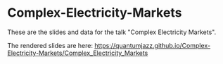 # Complex-Electricity-Markets

These are the slides and data for the talk "Complex Electricity Markets".

The rendered slides are here: 
https://quantumjazz.github.io/Complex-Electricity-Markets/Complex_Electricity_Markets
